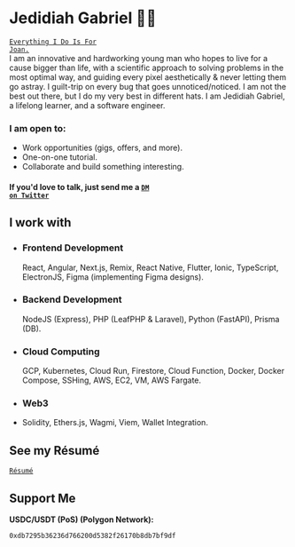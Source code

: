 # Jedidiah Gabriel 👋🏼
<code>[Everything I Do Is For Joan.](https://loml.jedshock.com/)</code><br>
I am an innovative and hardworking young man who hopes to live for a cause bigger than life, with a scientific approach to solving problems in the most optimal way, and guiding every pixel aesthetically & never letting them go astray. I guilt-trip on every bug that goes unnoticed/noticed. I am not the best out there, but I do my very best in different hats. I am Jedidiah Gabriel, a lifelong learner, and a software engineer.

### I am open to:
- Work opportunities (gigs, offers, and more).
- One-on-one tutorial.
- Collaborate and build something interesting.

#### If you'd love to talk, just send me a <code>[DM on Twitter](https://twitter.com/jedshock)</code>

## I work with
- ### Frontend Development
   React, Angular, Next.js,  Remix, React Native, Flutter, Ionic, TypeScript, ElectronJS, Figma (implementing Figma designs).
- ### Backend Development
   NodeJS (Express), PHP (LeafPHP & Laravel), Python (FastAPI), Prisma (DB). 
- ### Cloud Computing
   GCP, Kubernetes, Cloud Run, Firestore, Cloud Function, Docker, Docker Compose, SSHing, AWS, EC2, VM, AWS Fargate. 
- ### Web3
- Solidity, Ethers.js, Wagmi, Viem, Wallet Integration. 
## See my Résumé
<code>[Résumé](https://drive.google.com/file/d/14jistk3tFFJuH_6WnUmAUUgmo6aHXwm5/view?usp=sharing)</code>

## Support Me
<b>USDC/USDT (PoS) (Polygon Network):</b>
```solidity
0xdb7295b36236d766200d5382f26170b8db7bf9df
```

